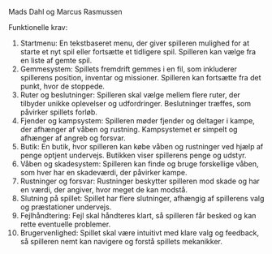 Mads Dahl og Marcus Rasmussen

Funktionelle krav:
1. Startmenu:
En tekstbaseret menu, der giver spilleren mulighed for at starte et nyt spil eller fortsætte et tidligere spil. Spilleren kan vælge fra en liste af gemte spil.
2. Gemmesystem:
Spillets fremdrift gemmes i en fil, som inkluderer spillerens position, inventar og missioner. Spilleren kan fortsætte fra det punkt, hvor de stoppede.
3. Ruter og beslutninger:
Spilleren skal vælge mellem flere ruter, der tilbyder unikke oplevelser og udfordringer. Beslutninger træffes, som påvirker spillets forløb.
4. Fjender og kampsystem:
Spilleren møder fjender og deltager i kampe, der afhænger af våben og rustning. Kampsystemet er simpelt og afhænger af angreb og forsvar.
5. Butik:
En butik, hvor spilleren kan købe våben og rustninger ved hjælp af penge optjent undervejs. Butikken viser spillerens penge og udstyr.
6. Våben og skadesystem:
Spilleren kan finde og bruge forskellige våben, som hver har en skadeværdi, der påvirker kampe.
7. Rustninger og forsvar:
Rustninger beskytter spilleren mod skade og har en værdi, der angiver, hvor meget de kan modstå.
8. Slutning på spillet:
Spillet har flere slutninger, afhængig af spillerens valg og præstationer undervejs.
9. Fejlhåndtering:
Fejl skal håndteres klart, så spilleren får besked og kan rette eventuelle problemer.
10. Brugervenlighed:
Spillet skal være intuitivt med klare valg og feedback, så spilleren nemt kan navigere og forstå spillets mekanikker.
